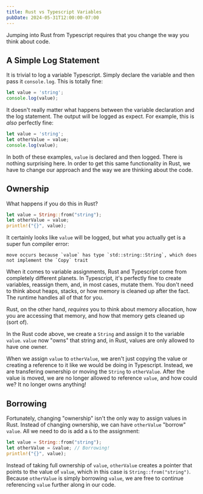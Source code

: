 ```yaml
---
title: Rust vs Typescript Variables
pubDate: 2024-05-31T12:00:00-07:00
---
```


Jumping into Rust from Typescript requires that you change the way you think about code.

## A Simple Log Statement

It is trivial to log a variable Typescript. Simply declare the variable and then pass it `console.log`. This is totally fine:

```ts
let value = 'string';
console.log(value);
```

It doesn't really matter what happens between the variable declaration and the log statement. The output will be logged as expect. For example, this is _also_ perfectly fine:

```ts
let value = 'string';
let otherValue = value;
console.log(value);
```

In both of these examples, `value` is declared and then logged. There is nothing surprising here. In order to get this same functionality in Rust, we have to change our approach and the way we are thinking about the code.

## Ownership

What happens if you do this in Rust?

```rust
let value = String::from("string");
let otherValue = value;
println!("{}", value);
```

It certainly looks like `value` will be logged, but what you actually get is a super fun compiler error:

```
move occurs because `value` has type `std::string::String`, which does not implement the `Copy` trait
```

When it comes to variable assignments, Rust and Typescript come from completely different planets. In Typescript, it's perfectly fine to create variables, reassign them, and, in most cases, mutate them. You don't need to think about heaps, stacks, or how memory is cleaned up after the fact. The runtime handles all of that for you.

Rust, on the other hand, _requires_ you to think about memory allocation, how you are accessing that memory, and how that memory gets cleaned up (sort of).

In the Rust code above, we create a `String` and assign it to the variable `value`. `value` now "owns" that string and, in Rust, values are only allowed to have one owner.

When we assign `value` to `otherValue`, we aren't just copying the value or creating a reference to it like we would be doing in Typescript. Instead, we are transfering ownership or moving the `String` to `otherValue`. After the value is moved, we are no longer allowed to reference `value`, and how could we? It no longer owns anything!

## Borrowing

Fortunately, changing "ownership" isn't the only way to assign values in Rust. Instead of changing ownership, we can have `otherValue` "borrow" `value`. All we need to do is add a `&` to the assignment:

```rust
let value = String::from("string");
let otherValue = &value; // Borrowing!
println!("{}", value);
```

Instead of taking full ownership of `value`, `otherValue` creates a pointer that points to the value of `value`, which in this case is `String::from("string")`. Because `otherValue` is simply borrowing `value`, we are free to continue referencing `value` further along in our code.
